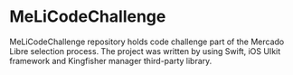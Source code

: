 # MeLiCodeChallenge
MeLiCodeChallenge repository holds code challenge part of the Mercado Libre selection process. The project was written by using Swift, iOS UIkit framework and Kingfisher manager third-party library.
